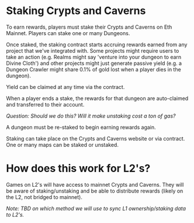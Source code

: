 # Staking Crypts and Caverns

To earn rewards, players must stake their Crypts and Caverns on Eth Mainnet. Players can stake one or many Dungeons.

Once staked, the staking contract starts accruing rewards earned from any project that we've integrated with. Some projects might require users to take an action (e.g. Realms might say 'venture into your dungeon to earn Divine Cloth') and other projects might just generate passive yield (e.g. a Dungeon Crawler might share 0.1% of gold lost when a player dies in the dungeon).

Yield can be claimed at any time via the contract.

When a player ends a stake, the rewards for that dungeon are auto-claimed and transferred to their account.

*Question: Should we do this? Will it make unstaking cost a ton of gas?*

A dungeon must be re-staked to begin earning rewards again.

Staking can take place on the Crypts and Caverns website or via contract. One or many maps can be staked or unstaked.

# How does this work for L2's?

Games on L2's will have access to mainnet Crypts and Caverns. They will be aware of staking/unstaking and be able to distribute rewards (likely on the L2, not bridged to mainnet).

*Note: TBD on which method we will use to sync L1 ownership/staking data to L2's.*


